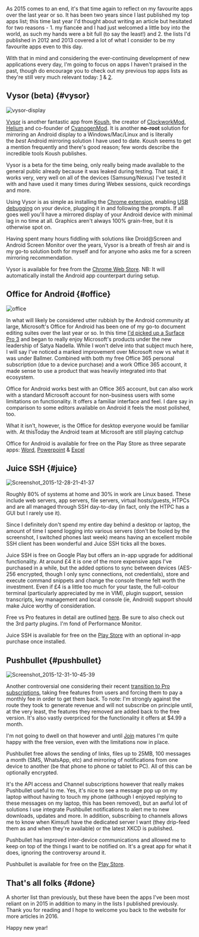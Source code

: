 <!---
title: "My Top Android Apps 2015"
date: "2015-12-31"
categories:
  - "mobile"
tags:
  - "android"
  - "android-apps"
  - "applications"
  - "apps"
  - "google"
  - "play-store"
--->

As 2015 comes to an end, it's that time again to reflect on my favourite apps over the last year or so. It has been two years since I last published my top apps list; this time last year I'd thought about writing an article but hesitated for two reasons - 1. my fiancée and I had just welcomed a little boy into the world, as such my hands were a bit full (to say the least!) and 2. the lists I'd published in 2012 and 2013 covered a lot of what I consider to be my favourite apps even to this day.

With that in mind and considering the ever-continuing development of new applications every day, I'm going to focus on apps I haven't praised in the past, though do encourage you to check out my previous top apps lists as they're still very much relevant today: [1](/2012/12/my-top-android-apps-1212/) & [2](/2013/12/my-top-android-apps-1213/).

## Vysor (beta) {#vysor}

![vysor-display](/wp-content/uploads/2015/12/vysor-display.png)

[Vysor](//www.vysor.io/) is another fantastic app from [Koush](http://plus.google.com/u/0/110558071969009568835/posts), the creator of [ClockworkMod](http://www.clockworkmod.com/rommanager), [Helium](http://clockworkmod.com/carbon) and co-founder of [CyanogenMod](https://lineageos.org/). It is another **no-root** solution for mirroring an Android display to a Windows/Mac/Linux and is literally the _best_ Android mirroring solution I have used to date. Koush seems to get a mention frequently and there's good reason; few words describe the incredible tools Koush publishes.

Vysor is a beta for the time being, only really being made available to the general public already because it was leaked during testing. That said, it works very, very well on all of the devices (Samsung/Nexus) I've tested it with and have used it many times during Webex sessions, quick recordings and more.

Using Vysor is as simple as installing the [Chrome extension](//chrome.google.com/webstore/detail/vysor-beta/gidgenkbbabolejbgbpnhbimgjbffefm), enabling [USB debugging](//developer.android.com/tools/device.html) on your device, plugging it in and following the prompts. If all goes well you'll have a mirrored display of your Android device with minimal lag in no time at all. Graphics aren't always 100% grain-free, but it is otherwise spot on.

Having spent many hours fiddling with solutions like Droid@Screen and Android Screen Monitor over the years, Vysor is a breath of fresh air and is my go-to solution both for myself and for anyone who asks me for a screen mirroring recommendation.

Vysor is available for free from the [Chrome Web Store](http://chrome.google.com/webstore/detail/vysor-beta/gidgenkbbabolejbgbpnhbimgjbffefm). NB: It will automatically install the Android app counterpart during setup.

## Office for Android {#office}

![office](/wp-content/uploads/2015/12/office.png)

In what will likely be considered utter rubbish by the Android community at large, Microsoft's Office for Android has been one of my go-to document editing suites over the last year or so. In this time [I'd picked up a Surface Pro 3](/2015/09/thoughts-on-the-surface-pro-3/) and began to really enjoy Microsoft's products under the new leadership of Satya Nadella. While I won't delve into that subject much here, I will say I've noticed a marked improvement over Microsoft now vs what it was under Ballmer. Combined with both my free Office 365 personal subscription (due to a device purchase) and a work Office 365 account, it made sense to use a product that was heavily integrated into that ecosystem.

Office for Android works best with an Office 365 account, but can also work with a standard Microsoft account for non-business users with some limitations on functionality. It offers a familiar interface and feel. I dare say in comparison to some editors available on Android it feels the most polished, too.

What it isn't, however, is the Office for desktop everyone would be familiar with. At thisToday the Android team at Microsoft are still playing catchup

Office for Android is available for free on the Play Store as three separate apps: [Word](https://play.google.com/store/apps/details?id=com.microsoft.office.word), [Powerpoint](https://play.google.com/store/apps/details?id=com.microsoft.office.powerpoint) & [Excel](https://play.google.com/store/apps/details?id=com.microsoft.office.excel)

## Juice SSH {#juice}

![Screenshot_2015-12-28-21-41-37](/wp-content/uploads/2015/12/Screenshot_2015-12-28-21-41-37.png)

Roughly 80% of systems at home and 30% in work are Linux based. These include web servers, app servers, file servers, virtual hosts/guests, HTPCs and are all managed through SSH day-to-day (in fact, only the HTPC has a GUI but I rarely use it).

Since I definitely don't spend my entire day behind a desktop or laptop, the amount of time I spend logging into various servers (don't be fooled by the screenshot, I switched phones last week) means having an excellent mobile SSH client has been wonderful and Juice SSH ticks all the boxes.

Juice SSH is free on Google Play but offers an in-app upgrade for additional functionality. At around £4 it is one of the more expensive apps I've purchased in a while, but the added options to sync between devices (AES-256 encrypted, though I only sync connections, not credentials), store and execute command snippets and change the console theme felt worth the investment. Even if £4 is a little too much for your taste, the full-colour terminal (particularly appreciated by me in VIM), plugin support, session transcripts, key management and local console (ie, Android) support should make Juice worthy of consideration.

Free vs Pro features in detail are outlined [here](https://juicessh.com/features). Be sure to also check out the 3rd party plugins. I'm fond of Performance Monitor.

Juice SSH is available for free on the [Play Store](https://play.google.com/store/apps/details?id=com.sonelli.juicessh) with an optional in-app purchase once installed.

## Pushbullet {#pushbullet}

![Screenshot_2015-12-31-10-45-39](/wp-content/uploads/2015/12/Screenshot_2015-12-31-10-45-39.png)

Another controversial one considering their recent [transition to Pro subscriptions](http://thenextweb.com/dd/2015/11/17/pushbullets-new-paywall-is-a-perfect-example-of-how-not-to-monetize-an-app/#gref), taking free features from users and forcing them to pay a monthly fee in order to get them back. To note: I'm strongly against the route they took to generate revenue and will not subscribe on principle until, at the very least, the features they removed are added back to the free version. It's also vastly overpriced for the functionality it offers at $4.99 a month.

I'm not going to dwell on that however and until [Join](https://plus.google.com/communities/110193399489813640793) matures I'm quite happy with the free version, even with the limitations now in place.

Pushbullet free allows the sending of links, files up to 25MB, 100 messages a month (SMS, WhatsApp, etc) and mirroring of notifications from one device to another (be that phone to phone or tablet to PC). All of this can be optionally encrypted.

It's the API access and Channel subscriptions however that really makes Pushbullet useful to me. Yes, it's nice to see a message pop up on my laptop without having to touch my phone (although I enjoyed replying to these messages on my laptop, this has been removed), but an awful lot of solutions I use integrate Pushbullet notifications to alert me to new downloads, updates and more. In addition, subscribing to channels allows me to know when Kimsufi have the dedicated server I want (they drip-feed them as and when they're available) or the latest XKCD is published.

Pushbullet has improved inter-device communications and allowed me to keep on top of the things I want to be notified on. It's a great app for what it does, ignoring the controversy around it.

Pushbullet is available for free on the [Play Store](https://play.google.com/store/apps/details?id=com.pushbullet.android).

## That's all folks {#done}

A shorter list than previously, but these have been the apps I've been most reliant on in 2015 in addition to many in the lists I published previously. Thank you for reading and I hope to welcome you back to the website for more articles in 2016.

Happy new year!
